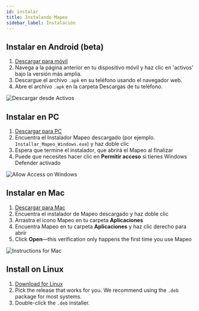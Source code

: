 ```yaml
---
id: instalar
title: Instalando Mapeo
sidebar_label: Instalación
---
```


## Instalar en Android (beta)

1. <a href="https://www.github.com/digidem/mapeo-mobile/releases" target="_blank">Descargar para móvil</a>
2. Navega a la página anterior en tu dispositivo móvil y haz clic en 'activos' bajo la versión más amplia.
3. Descargue el archivo `.apk` en su teléfono usando el navegador web.
4. Abre el archivo `.apk` en la carpeta Descargas de tu teléfono.

![Descargar desde Activos](../../img/mobile-github-assets.png)

## Instalar en PC

1. <a href="https://www.digital-democracy.org/mapeo/latest/windows" target="_blank">Descargar para PC</a>
2. Encuentra el Instalador Mapeo descargado (por ejemplo. `Installar_Mapeo_Windows.exe`) y haz doble clic
3. Espera que termine el instalador, que abrirá el Mapeo al finalizar
4. Puede que necesites hacer clic en **Permitir acceso** si tienes Windows Defender activado

![Allow Access on Windows](../../img/allow-access.png)

## Instalar en Mac

1. <a href="https://www.digital-democracy.org/mapeo/download_mac/" target="_blank">Descargar para Mac</a>
2. Encuentra el instalador de Mapeo descargado y haz doble clic
3. Arrastra el icono Mapeo en tu carpeta **Aplicaciones**
4. Encuentra Mapeo en tu carpeta **Aplicaciones** y haz clic derecho para abrir
5. Click **Open**—this verification only happens the first time you use Mapeo

![Instructions for Mac](../../img/instructions.png)

## Install on Linux

1. <a href="https://www.github.com/digidem/mapeo-desktop/releases" target="_blank">Download for Linux</a>
2. Pick the release that works for you. We recommend using the `.deb` package for most systems.
3. Double-click the `.deb` installer.